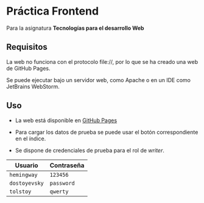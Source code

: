 # Práctica Frontend 
Para la asignatura **Tecnologías para el desarrollo Web**

## Requisitos
La web no funciona con el protocolo file://, por lo que se ha creado una web de GitHub Pages.

Se puede ejecutar bajo un servidor web, como Apache o en un IDE como JetBrains WebStorm.

## Uso
- La web está disponible en [GitHub Pages](https://zugazagoitia.github.io/tdw-frontend/)

- Para cargar los datos de prueba se puede usar el botón correspondiente en el índice.

- Se dispone de credenciales de prueba para el rol de _writer_.

| Usuario       | Contraseña |
|---------------|------------|
| `hemingway`   | `123456`   |
| `dostoyevsky` | `password` |
| `tolstoy`     | `qwerty`   |

